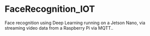 # FaceRecognition_IOT
Face recognition using Deep Learning running on a Jetson Nano, via streaming video data from a Raspberry Pi via MQTT..
